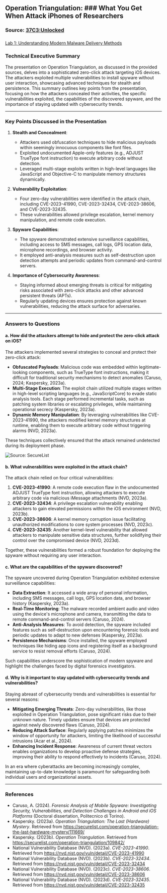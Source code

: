 ##  Operation Triangulation: ### What You Get When Attack iPhones of Researchers 

### Source: [37C3:Unlocked](https://media.ccc.de/v/37c3-11859-operation_triangulation_what_you_get_when_attack_iphones_of_researchers#t=899) 

### 
[Lab 1: Understanding Modern Malware Delivery Methods](https://github.com/blackTieV2/ZEIT8025-2025/blob/451acc6ce05c742d4734929fbf17fdddc4f37b11/2.%20Lab/Lab%201%20Understanding%20Modern%20Malware%20Delivery%20Methods.pdf)

### Technical Executive Summary

The presentation on Operation Triangulation, as discussed in the provided sources, delves into a sophisticated zero-click attack targeting iOS devices. The attackers exploited multiple vulnerabilities to install spyware without user interaction, showcasing advanced techniques for stealth and persistence. This summary outlines key points from the presentation, focusing on how the attackers concealed their activities, the specific vulnerabilities exploited, the capabilities of the discovered spyware, and the importance of staying updated with cybersecurity trends.

---

### Key Points Discussed in the Presentation

1. **Stealth and Concealment**:
   - Attackers used obfuscation techniques to hide malicious payloads within seemingly innocuous components like font files.
   - Exploited undocumented Apple-only features (e.g., ADJUST TrueType font instruction) to execute arbitrary code without detection.
   - Leveraged multi-stage exploits written in high-level languages like JavaScript and Objective-C to manipulate memory structures dynamically.

2. **Vulnerability Exploitation**:
   - Four zero-day vulnerabilities were identified in the attack chain, including CVE-2023-41990, CVE-2023-32434, CVE-2023-38606, and CVE-2023-32435.
   - These vulnerabilities allowed privilege escalation, kernel memory manipulation, and remote code execution.

3. **Spyware Capabilities**:
   - The spyware demonstrated extensive surveillance capabilities, including access to SMS messages, call logs, GPS location data, microphone recordings, and browser activity.
   - It employed anti-analysis measures such as self-destruction upon detection attempts and periodic updates from command-and-control servers.

4. **Importance of Cybersecurity Awareness**:
   - Staying informed about emerging threats is critical for mitigating risks associated with zero-click attacks and other advanced persistent threats (APTs).
   - Regularly updating devices ensures protection against known vulnerabilities, reducing the attack surface for adversaries.

---

### Answers to Questions

#### a. How did the attackers attempt to hide and protect the zero-click attack on iOS?

The attackers implemented several strategies to conceal and protect their zero-click attack:

- **Obfuscated Payloads**: Malicious code was embedded within legitimate-looking components, such as TrueType font instructions, making it difficult for traditional security mechanisms to detect anomalies (Caruso, 2024; Kaspersky, 2023a).
- **Multi-Stage Execution**: The exploit chain utilized multiple stages written in high-level scripting languages (e.g., JavaScriptCore) to evade static analysis tools. Each stage performed incremental tasks, such as patching system libraries or escalating privileges, while maintaining operational secrecy (Kaspersky, 2023a).
- **Dynamic Memory Manipulation**: By leveraging vulnerabilities like CVE-2023-41990, the attackers modified kernel memory structures at runtime, enabling them to execute arbitrary code without triggering alarms (NVD, 2023a).

These techniques collectively ensured that the attack remained undetected during its deployment phase.

![Source: SecureList](https://media.kasperskycontenthub.com/wp-content/uploads/sites/43/2023/12/25130925/trng_final_mystery_en_01.png)

#### b. What vulnerabilities were exploited in the attack chain?

The attack chain relied on four critical vulnerabilities:

1. **CVE-2023-41990**: A remote code execution flaw in the undocumented ADJUST TrueType font instruction, allowing attackers to execute arbitrary code via malicious iMessage attachments (NVD, 2023a).
2. **CVE-2023-32434**: A privilege escalation vulnerability enabling attackers to gain elevated permissions within the iOS environment (NVD, 2023b).
3. **CVE-2023-38606**: A kernel memory corruption issue facilitating unauthorized modifications to core system processes (NVD, 2023c).
4. **CVE-2023-32435**: Another kernel-level vulnerability that allowed attackers to manipulate sensitive data structures, further solidifying their control over the compromised device (NVD, 2023d).

Together, these vulnerabilities formed a robust foundation for deploying the spyware without requiring any user interaction.

#### c. What are the capabilities of the spyware discovered?

The spyware uncovered during Operation Triangulation exhibited extensive surveillance capabilities:

- **Data Extraction**: It accessed a wide array of personal information, including SMS messages, call logs, GPS location data, and browser history (Kaspersky, 2023a).
- **Real-Time Monitoring**: The malware recorded ambient audio and video using the device's microphone and camera, transmitting the data to remote command-and-control servers (Caruso, 2024).
- **Anti-Analysis Measures**: To avoid detection, the spyware included features such as self-destruction upon encountering forensic tools and periodic updates to adapt to new defenses (Kaspersky, 2023a).
- **Persistence Mechanisms**: Once installed, the spyware employed techniques like hiding app icons and registering itself as a background service to resist removal efforts (Caruso, 2024).

Such capabilities underscore the sophistication of modern spyware and highlight the challenges faced by digital forensics investigators.

#### d. Why is it important to stay updated with cybersecurity trends and vulnerabilities?

Staying abreast of cybersecurity trends and vulnerabilities is essential for several reasons:

- **Mitigating Emerging Threats**: Zero-day vulnerabilities, like those exploited in Operation Triangulation, pose significant risks due to their unknown nature. Timely updates ensure that devices are protected against newly discovered flaws (Caruso, 2024).
- **Reducing Attack Surface**: Regularly applying patches minimizes the window of opportunity for attackers, limiting the likelihood of successful intrusions (Acar et al., 2024).
- **Enhancing Incident Response**: Awareness of current threat vectors enables organizations to develop proactive defense strategies, improving their ability to respond effectively to incidents (Caruso, 2024).

In an era where cyberattacks are becoming increasingly complex, maintaining up-to-date knowledge is paramount for safeguarding both individual users and organizational assets.

---

### References

- Caruso, A. (2024). *Forensic Analysis of Mobile Spyware: Investigating Security, Vulnerabilities, and Detection Challenges in Android and iOS Platforms* (Doctoral dissertation, Politecnico di Torino).
- Kaspersky. (2023a). *Operation Triangulation: The Last (Hardware) Mystery*. Retrieved from https://securelist.com/operation-triangulation-the-last-hardware-mystery/111669/
- Kaspersky. (2023b). *Operation Triangulation*. Retrieved from https://securelist.com/operation-triangulation/109842/
- National Vulnerability Database (NVD). (2023a). *CVE-2023-41990*. Retrieved from https://nvd.nist.gov/vuln/detail/CVE-2023-41990
- National Vulnerability Database (NVD). (2023b). *CVE-2023-32434*. Retrieved from https://nvd.nist.gov/vuln/detail/CVE-2023-32434
- National Vulnerability Database (NVD). (2023c). *CVE-2023-38606*. Retrieved from https://nvd.nist.gov/vuln/detail/CVE-2023-38606
- National Vulnerability Database (NVD). (2023d). *CVE-2023-32435*. Retrieved from https://nvd.nist.gov/vuln/detail/CVE-2023-32435
